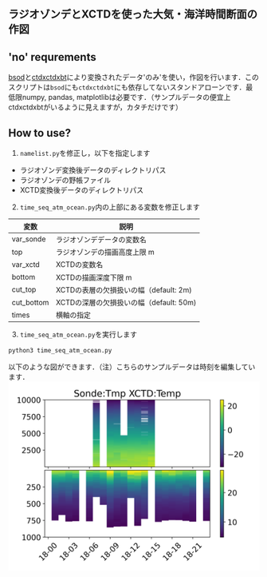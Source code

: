 ## ラジオゾンデとXCTDを使った大気・海洋時間断面の作図

## 'no' requrements
[bsod](https://github.com/sotomita/bsod.git)と[ctdxctdxbt](https://github.com/sotomita/ctdxctdxbt.git)により変換されたデータ'のみ'を使い，作図を行います．このスクリプトは`bsod`にも`ctdxctdxbt`にも依存してないスタンドアローンです．最低限numpy, pandas, matplotlibは必要です．（サンプルデータの便宜上ctdxctdxbtがいるように見えますが，カタチだけです）

## How to use?
1. `namelist.py`を修正し，以下を指定します

- ラジオゾンデ変換後データのディレクトリパス
- ラジオゾンデの野帳ファイル
- XCTD変換後データのディレクトリパス


2. `time_seq_atm_ocean.py`内の上部にある変数を修正します

| 変数       | 説明                                                      | 
| ---------- | --------------------------------------------------------- | 
| var_sonde  | ラジオゾンデデータの変数名                                | 
| top        | ラジオゾンデの描画高度上限 m                              | 
| var_xctd   | XCTDの変数名                                              | 
| bottom     | XCTDの描画深度下限 m                                      | 
| cut_top    | XCTDの表層の欠損扱いの幅（default: 2m)  | 
| cut_bottom | XCTDの深層の欠損扱いの幅（default: 50m) | 
| times      | 横軸の指定 |

3. `time_seq_atm_ocean.py`を実行します

```bash
python3 time_seq_atm_ocean.py
```
以下のような図ができます．（注）こちらのサンプルデータは時刻を編集しています．
![sample_image](https://github.com/kasugab3621/time_seq_atm_ocean/blob/main/fig/time_seq_atm_ocean/Tmp_Temp.png)


